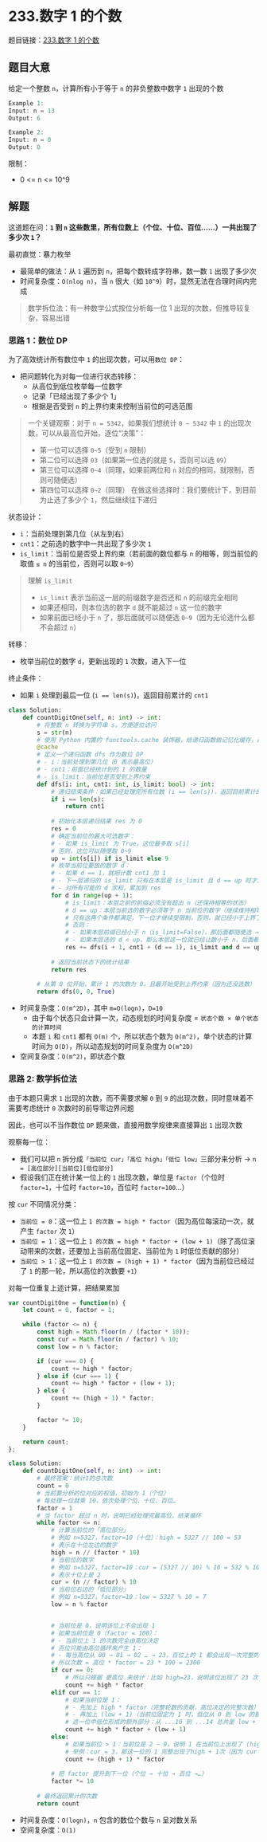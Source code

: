 # 233.数字 1 的个数

题目链接：[233.数字 1 的个数](https://leetcode.cn/problems/number-of-digit-one/)

## 题目大意

给定一个整数 `n`，计算所有小于等于 `n` 的非负整数中数字 `1` 出现的个数

```js
Example 1:
Input: n = 13
Output: 6

Example 2:
Input: n = 0
Output: 0
```

限制：
- 0 <= n <= 10^9

## 解题

这道题在问：**`1` 到 `n` 这些数里，所有位数上（个位、十位、百位……）一共出现了多少次 `1`？**

最初直觉：暴力枚举
- 最简单的做法：从 `1` 遍历到 `n`，把每个数转成字符串，数一数 `1` 出现了多少次
- 时间复杂度：`O(nlog n)`，当 `n` 很大（如 `10^9`）时，显然无法在合理时间内完成

> 数学拆位法：有一种数学公式按位分析每一位 1 出现的次数，但推导较复杂，容易出错

### 思路 1：数位 DP

为了高效统计所有数位中 `1` 的出现次数，可以用`数位 DP`：
- 把问题转化为对每一位进行状态转移：
  - 从高位到低位枚举每一位数字
  - 记录「已经出现了多少个 1」
  - 根据是否受到 `n` 的上界约束来控制当前位的可选范围

> 一个关键观察：对于 `n = 5342`，如果我们想统计 `0 ~ 5342` 中 `1` 的出现次数，可以从最高位开始，逐位“决策”：
> - 第一位可以选择 `0~5`（受到 `n` 限制）
> - 第二位可以选择 `03`（如果第一位选的就是 `5`，否则可以选 `09`）
> - 第三位可以选择 `0~4`（同理，如果前两位和 `n` 对应的相同，就限制，否则可随便选）
> - 第四位可以选择 `0~2`（同理）
> 在做这些选择时：我们要统计下，到目前为止选了多少个 `1`，然后继续往下递归

状态设计：
- `i`：当前处理到第几位（从左到右）
- `cnt1`：之前选的数字中一共出现了多少次 `1`
- `is_limit`：当前位是否受上界约束（若前面的数位都与 `n` 的相等，则当前位的取值 `≤ n` 的当前位，否则可以取 `0~9`）

> 理解 `is_limit`
> - `is_limit` 表示当前这一层的前缀数字是否还和 `n` 的前缀完全相同
> - 如果还相同，则本位选的数字 `d` 就不能超过 `n` 这一位的数字
> - 如果前面已经小于 `n` 了，那后面就可以随便选 `0~9`（因为无论选什么都不会超过 `n`）

转移：
- 枚举当前位的数字 `d`，更新出现的 `1` 次数，进入下一位

终止条件：
- 如果 `i` 处理到最后一位 (`i == len(s)`)，返回目前累计的 `cnt1`

```python
class Solution:
    def countDigitOne(self, n: int) -> int:
        # 将整数 n 转换为字符串 s，方便逐位访问
        s = str(n)
        # 使用 Python 内置的 functools.cache 装饰器，给递归函数做记忆化缓存，避免重复计算相同状态
        @cache  
        # 定义一个递归函数 dfs 作为数位 DP
        # - i：当前处理到第几位（0 表示最高位）
        # - cnt1：前面已经统计到的 1 的数量
        # - is_limit：当前位是否受到上界约束
        def dfs(i: int, cnt1: int, is_limit: bool) -> int:
            # 递归结束条件：如果已经处理完所有位数 (i == len(s))，返回目前累计的 cnt1
            if i == len(s):
                return cnt1
            
            # 初始化本层递归结果 res 为 0
            res = 0
            # 确定当前位的最大可选数字：
            # - 如果 is_limit 为 True，这位最多取 s[i]
            # 否则，这位可以随便取 0~9
            up = int(s[i]) if is_limit else 9
            # 枚举当前位要放的数字 d：
            # - 如果 d == 1，就把计数 cnt1 加 1
            # - 下一层递归的 is_limit 只有在本层是 is_limit 且 d == up 时才为 True
            # - 对所有可能的 d 求和，累加到 res
            for d in range(up + 1): 
                # is_limit：本层之前的前缀必须没有超出 n（还保持相等的状态）
                # d == up：本层当前选的数字必须等于 n 当前位的数字（继续维持相等）
                # 只有这两个条件都满足，下一位才继续受限制，否则，就已经小于上界了，后续不用再限制
                # 否则：
                # - 如果本层前缀已经小于 n（is_limit=False），那后面都随便选 → 下一层 is_limit=False
                # - 如果本层选的 d < up，那么本层这一位就已经让数小于 n，后面都随便选 → 下一层 is_limit=False 
                res += dfs(i + 1, cnt1 + (d == 1), is_limit and d == up)
            
            # 返回当前状态下的统计结果
            return res
        
        # 从第 0 位开始，累计 1 的次数为 0，且最开始受到上界约束（因为还没选数）
        return dfs(0, 0, True)
```

- 时间复杂度：`O(m^2D)`，其中 `m=O(logn)`，`D=10`
  - 由于每个状态只会计算一次，动态规划的时间复杂度 = `状态个数 × 单个状态的计算时间`
  - 本题 `i` 和 `cnt1` 都有 `O(m)` 个，所以状态个数为 `O(m^2)`，单个状态的计算时间为 `O(D)`，所以动态规划的时间复杂度为 `O(m^2D)`
- 空间复杂度：`O(m^2)`，即状态个数

### 思路 2: 数学拆位法

由于本题只需求 `1` 出现的次数，而不需要求解 `0` 到 `9` 的出现次数，同时意味着不需要考虑统计 `0` 次数时的前导零边界问题

因此，也可以不当作数位 `DP` 题来做，直接用数学规律来直接算出 `1` 出现次数

观察每一位：
- 我们可以把 `n` 拆分成`「当前位 cur」「高位 high」「低位 low」`三部分来分析 -> `n = [高位部分][当前位][低位部分]`
- 假设我们正在统计某一位上的 `1` 出现次数，单位是 `factor`（个位时 `factor=1`，十位时 `factor=10`，百位时 `factor=100`…）

按 `cur` 不同情况分类：
- `当前位 = 0`：这一位上 `1 的次数 = high * factor`（因为高位每滚动一次，就产生 `factor` 次 `1`）
- `当前位 = 1`：这一位上 `1 的次数 = high * factor + (low + 1)`（除了高位滚动带来的次数，还要加上当前高位固定、当前位为 `1` 时低位贡献的部分）
- `当前位 > 1`：这一位上 `1 的次数 = (high + 1) * factor`（因为当前位已经过了 `1` 的那一轮，所以高位的次数要 `+1`）

对每一位重复上述计算，把结果累加

```js
var countDigitOne = function(n) {
    let count = 0, factor = 1;

    while (factor <= n) {
        const high = Math.floor(n / (factor * 10));
        const cur = Math.floor(n / factor) % 10;
        const low = n % factor;

        if (cur === 0) {
            count += high * factor;
        } else if (cur === 1) {
            count += high * factor + (low + 1);
        } else {
            count += (high + 1) * factor;
        }

        factor *= 10;
    }

    return count;
};
```
```python
class Solution:
    def countDigitOne(self, n: int) -> int:
        # 最终答案：统计1的总次数
        count = 0
        # 当前要分析的位对应的权值，初始为 1（个位）
        # 每处理一位就乘 10，依次处理个位、十位、百位…
        factor = 1
        # 当 factor 超过 n 时，说明已经处理完最高位，结束循环
        while factor <= n:
            # 计算当前位的「高位部分」
            # 例如 n=5327，factor=10（十位）：high = 5327 // 100 = 53
            # 表示在十位左边的数字
            high = n // (factor * 10)
            # 当前位的数字
            # 例如 n=5327，factor=10：cur = (5327 // 10) % 10 = 532 % 10 = 2
            # 表示十位上是 2
            cur = (n // factor) % 10
            # 当前位右边的「低位部分」
            # 例如 n=5327，factor=10：low = 5327 % 10 = 7
            low = n % factor  


            # 当前位是 0，说明该位上不会出现 1
            # 如果当前位是 0（factor = 100）：
            # - 当前位上 1 的次数完全由高位决定
            # 百位只能由高位循环来产生 1：
            # - 每当高位从 00 → 01 → 02 … → 23，百位上的 1 都会出现一次完整的 100 个数
            # 所以次数 = 高位 * factor = 23 * 100 = 2300
            if cur == 0:
                # 所以只根据 更高位 来统计：比如 high=23，说明该位出现了 23 次 1，每次是连续的 factor 个
                count += high * factor
            elif cur == 1:
                # 如果当前位是 1：
                # - 先加上 high * factor（完整轮数的贡献，高位决定的完整次数）
                # - 再加上 (low + 1)（当前位固定为 1 时，低位从 0 到 low 的额外贡献）
                # 这一位中低位形成的额外部分：从 ...10 到 ...14 总共是 low + 1 次
                count += high * factor + (low + 1)
            else: 
                # 如果当前位 > 1：当前位是 2 ~ 9，说明 1 在当前位上出现了 (high + 1) 次完整的循环
                # 举例：cur = 3，那这一位的 1 完整出现了high + 1次（因为 cur > 1，多出了额外的一整段）
                count += (high + 1) * factor
            
            # 把 factor 提升到下一位（个位 → 十位 → 百位 →…）
            factor *= 10
        
        # 最终返回累计的次数
        return count
```

- 时间复杂度：`O(logn)`，`n` 包含的数位个数与 `n` 呈对数关系
- 空间复杂度：`O(1)`
